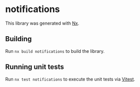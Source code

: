 # notifications

This library was generated with [Nx](https://nx.dev).

## Building

Run `nx build notifications` to build the library.

## Running unit tests

Run `nx test notifications` to execute the unit tests via [Vitest](https://vitest.dev/).
